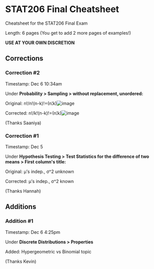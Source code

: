 # STAT206 Final Cheatsheet

Cheatsheet for the STAT206 Final Exam

Length: 6 pages (You get to add 2 more pages of examples!)

**USE AT YOUR OWN DISCRETION**


## Corrections

### Correction #2
Timestamp: Dec 6 10:34am

Under **Probability > Sampling > without replacement, unordered:**

Original: n!/n!(n-k)!=(n¦k)![image](https://github.com/grgwng/STAT206FinalCheatsheet/assets/43724836/d7aad59e-e479-4b2a-b100-f1aa245c7e45)

Corrected: n!/k!(n-k)!=(n¦k)![image](https://github.com/grgwng/STAT206FinalCheatsheet/assets/43724836/1b496ba7-cf57-4727-9eb7-0997d3d4baa1)

(Thanks Saaniya)

### Correction #1
Timestamp: Dec 5

Under **Hypothesis Testing > Test Statistics for the difference of two means > First column's title:**

Original: μ’s indep., σ^2  unknown

Corrected: μ’s indep., σ^2 known

(Thanks Hannah)

## Additions

### Addition #1
Timestamp: Dec 6 4:25pm

Under **Discrete Distributions > Properties**

Added: Hypergeometric vs Binomial topic

(Thanks Kevin)



